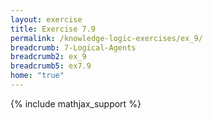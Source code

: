 ```yaml
---
layout: exercise
title: Exercise 7.9
permalink: /knowledge-logic-exercises/ex_9/
breadcrumb: 7-Logical-Agents
breadcrumb2: ex_9
breadcrumb5: ex7.9
home: "true"
---
```


{% include mathjax_support %}


